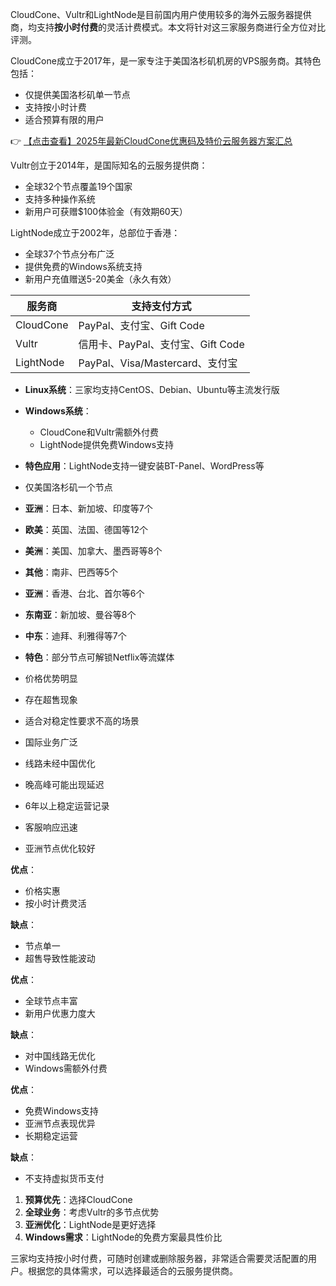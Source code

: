 

CloudCone、Vultr和LightNode是目前国内用户使用较多的海外云服务器提供商，均支持**按小时付费**的灵活计费模式。本文将针对这三家服务商进行全方位对比评测。

CloudCone成立于2017年，是一家专注于美国洛杉矶机房的VPS服务商。其特色包括：
- 仅提供美国洛杉矶单一节点
- 支持按小时计费
- 适合预算有限的用户

👉 [【点击查看】2025年最新CloudCone优惠码及特价云服务器方案汇总](https://bit.ly/Cloudcone)

Vultr创立于2014年，是国际知名的云服务提供商：
- 全球32个节点覆盖19个国家
- 支持多种操作系统
- 新用户可获赠$100体验金（有效期60天）

LightNode成立于2002年，总部位于香港：
- 全球37个节点分布广泛
- 提供免费的Windows系统支持
- 新用户充值赠送5-20美金（永久有效）


| 服务商   | 支持支付方式                     |
|----------|----------------------------------|
| CloudCone| PayPal、支付宝、Gift Code        |
| Vultr    | 信用卡、PayPal、支付宝、Gift Code|
| LightNode| PayPal、Visa/Mastercard、支付宝  |

- **Linux系统**：三家均支持CentOS、Debian、Ubuntu等主流发行版
- **Windows系统**：
  - CloudCone和Vultr需额外付费
  - LightNode提供免费Windows支持
- **特色应用**：LightNode支持一键安装BT-Panel、WordPress等


- 仅美国洛杉矶一个节点

- **亚洲**：日本、新加坡、印度等7个
- **欧美**：英国、法国、德国等12个
- **美洲**：美国、加拿大、墨西哥等8个
- **其他**：南非、巴西等5个

- **亚洲**：香港、台北、首尔等6个
- **东南亚**：新加坡、曼谷等8个
- **中东**：迪拜、利雅得等7个
- **特色**：部分节点可解锁Netflix等流媒体


- 价格优势明显
- 存在超售现象
- 适合对稳定性要求不高的场景

- 国际业务广泛
- 线路未经中国优化
- 晚高峰可能出现延迟

- 6年以上稳定运营记录
- 客服响应迅速
- 亚洲节点优化较好


**优点**：
- 价格实惠
- 按小时计费灵活

**缺点**：
- 节点单一
- 超售导致性能波动

**优点**：
- 全球节点丰富
- 新用户优惠力度大

**缺点**：
- 对中国线路无优化
- Windows需额外付费

**优点**：
- 免费Windows支持
- 亚洲节点表现优异
- 长期稳定运营

**缺点**：
- 不支持虚拟货币支付


1. **预算优先**：选择CloudCone
2. **全球业务**：考虑Vultr的多节点优势
3. **亚洲优化**：LightNode是更好选择
4. **Windows需求**：LightNode的免费方案最具性价比

三家均支持按小时付费，可随时创建或删除服务器，非常适合需要灵活配置的用户。根据您的具体需求，可以选择最适合的云服务提供商。
